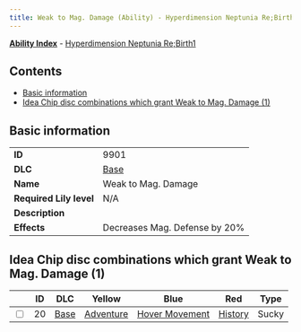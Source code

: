 ```yaml
---
title: Weak to Mag. Damage (Ability) - Hyperdimension Neptunia Re;Birth1
---
```


[**Ability Index**](/neptunia/rb1/ability/index.html) - [Hyperdimension Neptunia Re;Birth1](/neptunia/rb1)

## Contents

- [Basic information](#basic-information)
- [Idea Chip disc combinations which grant Weak to Mag. Damage (1)](#idea-chip-disc-combinations-which-grant-weak-to-mag-damage-1)

## Basic information

|   |   |
| -- | -- |
| **ID** | 9901
**DLC** | [Base](/neptunia/rb1/dlc/1-base.html)
**Name** | Weak to Mag. Damage
**Required Lily level** | N/A
**Description** | 
**Effects** | Decreases Mag. Defense by 20% |


## Idea Chip disc combinations which grant Weak to Mag. Damage (1)

|    | ID | DLC | Yellow | Blue | Red | Type |
| -- | -- | --- | ------ | ---- | --- | ---- |
| <input type="checkbox" id="rb1-item-1-20" class="trackbox" /> | 20 | [Base](/neptunia/rb1/dlc/1-base.html) | [Adventure](/neptunia/rb1/item/1-5021-adventure.html) | [Hover Movement](/neptunia/rb1/item/1-5113-hover-movement.html) | [History](/neptunia/rb1/item/1-5164-history.html) | Sucky |
